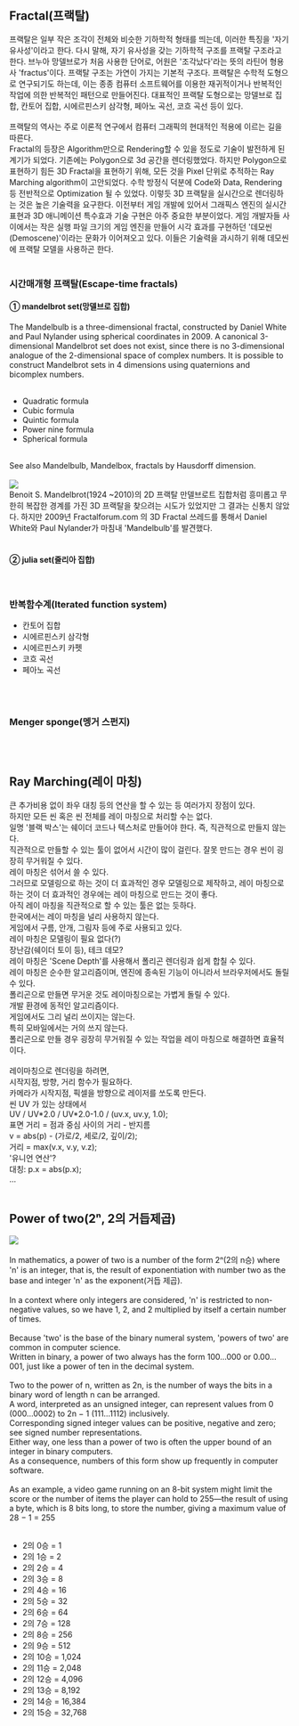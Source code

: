 <h2>Fractal(프랙탈)</h2>
프랙탈은 일부 작은 조각이 전체와 비슷한 기하학적 형태를 띄는데, 이러한 특징을 '자기유사성'이라고 한다. 다시 말해, 자기 유사성을 갖는 기하학적 구조를 프랙탈 구조라고 한다. 브누아 망델브로가 처음 사용한 단어로, 어원은 '조각났다'라는 뜻의 라틴어 형용사 'fractus'이다. 프랙탈 구조는 가연이 가지는 기본적 구조다. 프랙탈은 수학적 도형으로 연구되기도 하는데, 이는 종종 컴퓨터 소프트웨어를 이용한 재귀적이거나 반복적인 작업에 의한 반복적인 패턴으로 만들어진다. 대표적인 프랙탈 도형으로는 망델브로 집합, 칸토어 집합, 시에르핀스키 삼각형, 페아노 곡선, 코흐 곡선 등이 있다. <br>
<br>
프랙탈의 역사는 주로 이론적 연구에서 컴퓨터 그래픽의 현대적인 적용에 이르는 길을 따른다. 

<br>
Fractal의 등장은 Algorithm만으로 Rendering할 수 있을 정도로 기술이 발전하게 된 계기가 되었다. 기존에는 Polygon으로 3d 공간을 렌더링했었다. 하지만 Polygon으로 표현하기 힘든 3D Fractal을 표현하기 위해, 모든 것을 Pixel 단위로 추적하는 Ray Marching algorithm이 고안되었다. 수학 방정식 덕분에 Code와 Data, Rendering 등 전반적으로 Optimization 될 수 있었다. 이렇듯 3D 프랙탈을 실시간으로 렌더링하는 것은 높은 기술력을 요구한다. 이전부터 게임 개발에 있어서 그래픽스 엔진의 실시간 표현과 3D 애니메이션 특수효과 기술 구현은 아주 중요한 부분이었다. 게임 개발자들 사이에서는 작은 실행 파일 크기의 게임 엔진을 만들어 시각 효과를 구현하던 '데모씬(Demoscene)'이라는 문화가 이어져오고 있다. 이들은 기술력을 과시하기 위해 데모씬에 프랙탈 모델을 사용하곤 한다. <br>
<br>
<h3>시간매개형 프랙탈(Escape-time fractals)</h3>
<h4>① mandelbrot set(망델브로 집합)</h4>
The Mandelbulb is a three-dimensional fractal, constructed by Daniel White and Paul Nylander using spherical coordinates in 2009. A canonical 3-dimensional Mandelbrot set does not exist, since there is no 3-dimensional analogue of the 2-dimensional space of complex numbers. It is possible to construct Mandelbrot sets in 4 dimensions using quaternions and bicomplex numbers. <br>
<br>
<ul>
<li>Quadratic formula</li>
<li>Cubic formula</li>
<li>Quintic formula</li>
<li>Power nine formula</li>
<li>Spherical formula</li>
</ul>
<br>
See also Mandelbulb, Mandelbox, fractals by Hausdorff dimension. <br>
<br>
<img src="https://upload.wikimedia.org/wikipedia/commons/thumb/d/d9/KochFlake.svg/280px-KochFlake.svg.png">
<br>
Benoit S. Mandelbrot(1924 ~2010)의 2D 프랙탈 만델브로트 집합처럼 흥미롭고 무한히 복잡한 경계를 가진 3D 프랙탈을 찾으려는 시도가 있었지만 그 결과는 신통치 않았다. 하지만 2009년 Fractalforum.com 의 3D Fractal 쓰레드를 통해서 Daniel White와 Paul Nylander가 마침내 'Mandelbulb'를 발견했다. <br>
<br>

<h4>② julia set(줄리아 집합)</h4>

<br>
<h3>반복함수계(Iterated function system)</h3>
<ul>
<li>칸토어 집합</li>
<li>시에르핀스키 삼각형</li>
<li>시에르핀스키 카펫</li>
<li>코흐 곡선</li>
<li>페아노 곡선</li>
</ul>

<br>


<br>
<h3>Menger sponge(멩거 스펀지)</h3>


<br>
<br>
<h2>Ray Marching(레이 마칭)</h2>
큰 추가비용 없이 좌우 대칭 등의 연산을 할 수 있는 등 여러가지 장점이 있다. <br>
하지만 모든 씬 혹은 씬 전체를 레이 마칭으로 처리할 수는 없다. <br>
일명 '블랙 박스'는 쉐이더 코드나 텍스처로 만들어야 한다. 즉, 직관적으로 만들지 않는다. <br>
직관적으로 만들할 수 있는 툴이 없어서 시간이 많이 걸린다. 
잘못 만드는 경우 씬이 굉장히 무거워질 수 있다. <br>
레이 마칭은 섞어서 쓸 수 있다. <br>
그러므로 모델링으로 하는 것이 더 효과적인 경우 모델링으로 제작하고, 레이 마칭으로 하는 것이 더 효과적인 경우에는 레이 마칭으로 만드는 것이 좋다. <br>
아직 레이 마칭을 직관적으로 할 수 있는 툴은 없는 듯하다. <br>
한국에서는 레이 마칭을 널리 사용하지 않는다. <br>
게임에서 구름, 안개, 그림자 등에 주로 사용되고 있다. <br>
레이 마칭은 모델링이 필요 없다(?)<br>
장난감(쉐이더 토이 등), 테크 데모?<br>
레이 마칭은 'Scene Depth'를 사용해서 폴리곤 렌더링과 쉽게 합칠 수 있다. <br>
레이 마칭은 순수한 알고리즘이며, 엔진에 종속된 기능이 아니라서 브라우저에서도 돌릴 수 있다. <br>
폴리곤으로 만들면 무거운 것도 레이마칭으로는 가볍게 돌릴 수 있다. <br>
개발 환경에 동적인 알고리즘이다. <br>
게임에서도 그리 널리 쓰이지는 않는다. <br>
특히 모바일에서는 거의 쓰지 않는다. <br>
폴리곤으로 만들 경우 굉장히 무거워질 수 있는 작업을 레이 마칭으로 해결하면 효율적이다. <br>
<br>
레이마칭으로 렌더링을 하려면, <br>
시작지점, 방향, 거리 함수가 필요하다. <br>
카메라가 시작지점, 픽셀을 방향으로 레이저를 쏘도록 만든다. <br>
씬 UV 가 있는 상태에서 <br>
UV / UV*2.0 / UV*2.0-1.0 / (uv.x, uv.y, 1.0);<br>
표면 거리 = 점과 중심 사이의 거리 - 반지름<br>
v = abs(p) - (가로/2, 세로/2, 깊이/2);<br>
거리 = max(v.x, v.y, v.z);<br>
'유니언 연산'? <br>
대칭: p.x = abs(p.x);<br>
...<br>
<br>
<h2>Power of two(2ⁿ, 2의 거듭제곱)</h2>
<img src = "https://upload.wikimedia.org/wikipedia/commons/thumb/1/16/Powers_of_two_cuboids.svg/440px-Powers_of_two_cuboids.svg.png"><br>
<br>
In mathematics, a power of two is a number of the form  2ⁿ(2의 n승) where 'n' is an integer, 
that is, the result of exponentiation with number two as the base and integer 'n' as the exponent(거듭 제곱). <br>
<br>
In a context where only integers are considered, 'n' is restricted to non-negative values, so we have 1, 2, and 2 multiplied by itself a certain number of times. <br>
<br>
Because 'two' is the base of the binary numeral system, 'powers of two' are common in computer science. <br>
Written in binary, a power of two always has the form 100…000 or 0.00…001, just like a power of ten in the decimal system. <br>
<br>
Two to the power of n, written as 2n, is the number of ways the bits in a binary word of length n can be arranged. <br>
A word, interpreted as an unsigned integer, can represent values from 0 (000…0002) to 2n − 1 (111…1112) inclusively. <br>
Corresponding signed integer values can be positive, negative and zero; see signed number representations. <br>
Either way, one less than a power of two is often the upper bound of an integer in binary computers. <br>
As a consequence, numbers of this form show up frequently in computer software. <br>
<br>
As an example, a video game running on an 8-bit system might limit the score or the number of items the player can hold to 255—the result of using a byte, which is 8 bits long, to store the number, giving a maximum value of 28 − 1 = 255 <br>
<br>

* 2의 0승 = 1
* 2의 1승 = 2
* 2의 2승 = 4
* 2의 3승 = 8
* 2의 4승 = 16
* 2의 5승 = 32
* 2의 6승 = 64
* 2의 7승 = 128
* 2의 8승 = 256
* 2의 9승 = 512
* 2의 10승 = 1,024
* 2의 11승 = 2,048
* 2의 12승 = 4,096
* 2의 13승 = 8,192
* 2의 14승 = 16,384
* 2의 15승 = 32,768

<br>
